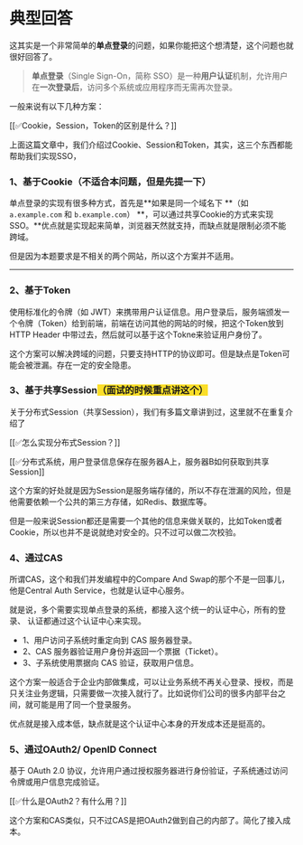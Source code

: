 # 典型回答


这其实是一个非常简单的**单点登录**的问题，如果你能把这个想清楚，这个问题也就很好回答了。



> **单点登录**（Single Sign-On，简称 SSO）是一种**用户认证**机制，允许用户在**一次登录后**，访问多个系统或应用程序而无需再次登录。
>



一般来说有以下几种方案：



[[✅Cookie，Session，Token的区别是什么？]]



上面这篇文章中，我们介绍过Cookie、Session和Token，其实，这三个东西都能帮助我们实现SSO，

### 1、基于Cookie（不适合本问题，但是先提一下）


单点登录的实现有很多种方式，首先是**如果是同一个域名下 **（如 `a.example.com` 和 `b.example.com`）  **，可以通过共享Cookie的方式来实现SSO。**优点就是实现起来简单，浏览器天然就支持，而缺点就是限制必须不能跨域。



但是因为本题要求是不相关的两个网站，所以这个方案并不适用。

****

### 2、基于Token


使用标准化的令牌（如 JWT）来携带用户认证信息。用户登录后，服务端颁发一个令牌（Token）给到前端，前端在访问其他的网站的时候，把这个Token放到HTTP Header 中带过去，然后就可以基于这个Tokne来验证用户身份了。



这个方案可以解决跨域的问题，只要支持HTTP的协议即可。但是缺点是Token可能会被泄漏。存在一定的安全隐患。



### 3、基于共享Session<font style="background-color:#FBDE28;">（面试的时候重点讲这个）</font>


关于分布式Session（共享Session），我们有多篇文章讲到过，这里就不在重复介绍了

[[✅怎么实现分布式Session？]]



[[✅分布式系统，用户登录信息保存在服务器A上，服务器B如何获取到共享Session]]



这个方案的好处就是因为Session是服务端存储的，所以不存在泄漏的风险，但是他需要依赖一个公共的第三方存储，如Redis、数据库等。



但是一般来说Session都还是需要一个其他的信息来做关联的，比如Token或者Cookie，所以也并不是说就绝对安全的。只不过可以做二次校验。





### 4、通过CAS


所谓CAS，这个和我们并发编程中的Compare And Swap的那个不是一回事儿，他是Central Auth Service，也就是认证中心服务。



就是说，多个需要实现单点登录的系统，都接入这个统一的认证中心，所有的登录、 认证都通过这个认证中心来实现。



+ 1、用户访问子系统时重定向到 CAS 服务器登录。
+ 2、CAS 服务器验证用户身份并返回一个票据（Ticket）。
+ 3、子系统使用票据向 CAS 验证，获取用户信息。



这个方案一般适合于企业内部做集成，可以让业务系统不再关心登录、授权，而是只关注业务逻辑，只需要做一次接入就行了。比如说你们公司的很多内部平台之间，就可能是用了同一个登录服务。



优点就是接入成本低，缺点就是这个认证中心本身的开发成本还是挺高的。



### 5、通过OAuth2/ OpenID Connect  


 基于 OAuth 2.0 协议，允许用户通过授权服务器进行身份验证，子系统通过访问令牌或用户信息完成验证。  



[[✅什么是OAuth2？有什么用？]]



这个方案和CAS类似，只不过CAS是把OAuth2做到自己的内部了。简化了接入成本。



